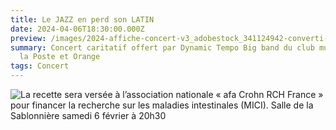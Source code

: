 ```yaml
---
title: Le JAZZ en perd son LATIN
date: 2024-04-06T18:30:00.000Z
preview: /images/2024-affiche-concert-v3_adobestock_341124942-converti-_page-0001.jpg
summary: Concert caritatif offert par Dynamic Tempo Big band du club musical de
  la Poste et Orange
tags: Concert
---
```

![La recette sera versée à l’association nationale « afa Crohn RCH France » pour financer la recherche sur les maladies intestinales (MICI). Salle de la Sablonnière samedi 6 février à 20h30](/images/2024-affiche-concert-v3_adobestock_341124942-converti-_page-0001.jpg)

